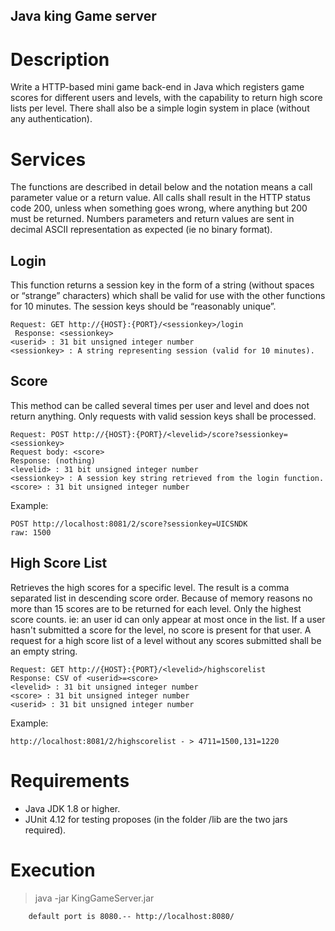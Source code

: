 Java king Game server
------------------------

Description
===========

Write a HTTP-based mini game back-end in Java which registers game scores for different users and levels, with the capability to return high score lists per level. There shall also be a simple login system in place (without any authentication).

Services
=========
The functions are described in detail below and the notation <value> means a call parameter value or a return value. All calls shall result in the HTTP status code 200, unless when something goes wrong, where anything but 200 must be returned. Numbers parameters and return values are sent in decimal ASCII representation as expected (ie no binary format).

Login
-----

This function returns a session key in the form of a string (without spaces or “strange” characters) which shall be valid for use with the other functions for 10 minutes. The session keys should be “reasonably unique”.

    Request: GET http://{HOST}:{PORT}/<sessionkey>/login
     Response: <sessionkey>
    <userid> : 31 bit unsigned integer number
    <sessionkey> : A string representing session (valid for 10 minutes).

Score
-----

This method can be called several times per user and level and does not return anything. Only requests with valid session keys shall be processed.


    Request: POST http://{HOST}:{PORT}/<levelid>/score?sessionkey=<sessionkey>
    Request body: <score>
    Response: (nothing)
    <levelid> : 31 bit unsigned integer number
    <sessionkey> : A session key string retrieved from the login function.
    <score> : 31 bit unsigned integer number
    
Example:

    POST http://localhost:8081/2/score?sessionkey=UICSNDK
    raw: 1500


High Score List
---------------
Retrieves the high scores for a specific level. The result is a comma separated list in descending score order. Because of memory reasons no more than 15 scores are to be returned for each level. Only the highest score counts. ie: an user id can only appear at most once in the list. If a user hasn't submitted a score for the level, no score is present for that user. A request for a high score list of a level without any scores submitted shall be an empty string.


    Request: GET http://{HOST}:{PORT}/<levelid>/highscorelist
    Response: CSV of <userid>=<score>
    <levelid> : 31 bit unsigned integer number
    <score> : 31 bit unsigned integer number
    <userid> : 31 bit unsigned integer number
 
Example:

    http://localhost:8081/2/highscorelist - > 4711=1500,131=1220
    
Requirements
============

+ Java JDK 1.8 or higher.
+ JUnit 4.12 for testing proposes (in the folder /lib are the two jars required).

Execution
=========

>   java -jar KingGameServer.jar

        default port is 8080.-- http://localhost:8080/
        
